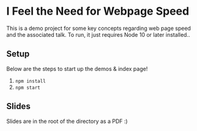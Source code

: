 # I Feel the Need for Webpage Speed
This is a demo project for some key concepts regarding web page speed and the associated talk. To run, it just requires Node 10 or later installed..

## Setup 
Below are the steps to start up the demos & index page!

1. `npm install`
2. `npm start`

## Slides
Slides are in the root of the directory as a PDF :)